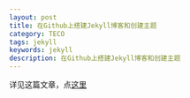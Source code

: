 ```yaml
---
layout: post
title: 在Github上搭建Jekyll博客和创建主题
category: TECO
tags: jekyll
keywords: jekyll
description: 在Github上搭建Jekyll博客和创建主题 
---
```



详见这篇文章，点[这里](http://yansu.org/2014/02/12/how-to-deploy-a-blog-on-github-by-jekyll.html)

